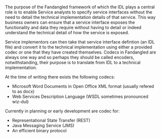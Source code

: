 The purpose of the Fandangled framework of which the IDL plays a central role is to enable Service analysts to specify service interfaces without the need to detail the technical implementation details of that service. This way business owners can ensure that a service interface exposes the functionality and data they require without having to detail or indeed understand the technical detail of how the service is exposed.

Service implementors can then take that service interface defintion (an IDL file) and convert it to the technical implementation using either a provided codec or one that they have created themselves. Codecs in Fandangled are always one way and so perhaps they should be called encoders, notwithstanding, their purpose is to translate from IDL to a technical implementation.

At the time of writing there exists the following codecs:

* Microsoft Word Documents in Open Office XML format (usually refered to as docx)
* Web Services Description Language (WSDL sometimes pronounced wiz-dul)

Currently in planning or early development are codec for:

* Representational State Transfer (REST)
* Java Messaging Service (JMS)
* An efficient binary protocol
